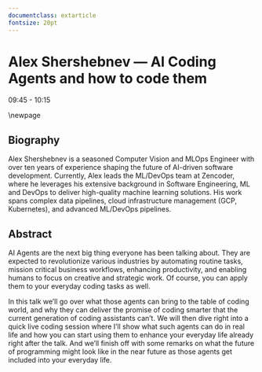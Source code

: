 ```yaml
---
documentclass: extarticle
fontsize: 20pt
---
```


# Alex Shershebnev — AI Coding Agents and how to code them

09:45 - 10:15

\newpage

## Biography

Alex Shershebnev is a seasoned Computer Vision and MLOps Engineer with over ten years of experience shaping the future of AI-driven software development. Currently, Alex leads the ML/DevOps team at Zencoder, where he leverages his extensive background in Software Engineering, ML and DevOps to deliver high-quality machine learning solutions. His work spans complex data pipelines, cloud infrastructure management (GCP, Kubernetes), and advanced ML/DevOps pipelines.

## Abstract

AI Agents are the next big thing everyone has been talking about. They are expected to revolutionize various industries by automating routine tasks, mission critical business workflows, enhancing productivity, and enabling humans to focus on creative and strategic work. Of course, you can apply them to your everyday coding tasks as well.

In this talk we’ll go over what those agents can bring to the table of coding world, and why they can deliver the promise of coding smarter that the current generation of coding assistants can’t. We will then dive right into a quick live coding session where I’ll show what such agents can do in real life and how you can start using them to enhance your everyday life already right after the talk. And we’ll finish off with some remarks on what the future of programming might look like in the near future as those agents get included into your everyday life.
